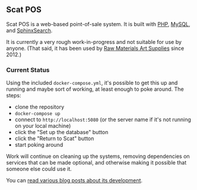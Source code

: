 ## Scat POS

Scat POS is a web-based point-of-sale system. It is built with [PHP](https://www.php.net/), [MySQL](https://www.mysql.com/), and [SphinxSearch](http://sphinxsearch.com).

It is currently a very rough work-in-progress and not suitable for use by anyone. (That said, it has been used by [Raw Materials Art Supplies](https://rawmaterialsla.com/) since 2012.)

### Current Status

Using the included `docker-compose.yml`, it's possible to get this up and running and maybe sort of working, at least enough to poke around. The steps:

* clone the repository
* `docker-compose up`
* connect to `http://localhost:5080` (or the server name if it's not running on your local machine)
* click the "Set up the database" button
* click the "Return to Scat" button
* start poking around

Work will continue on cleaning up the systems, removing dependencies on services that can be made optional, and otherwise making it possible that someone else could use it.

You can [read various blog posts about its development](https://trainedmonkey.com/tag/scat).
